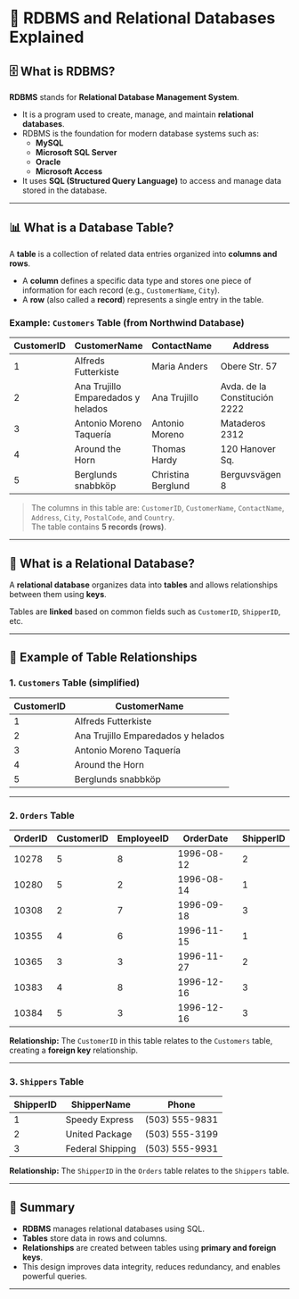 # 📘 RDBMS and Relational Databases Explained

## 🗄️ What is RDBMS?

**RDBMS** stands for **Relational Database Management System**.

- It is a program used to create, manage, and maintain **relational databases**.
- RDBMS is the foundation for modern database systems such as:
  - **MySQL**
  - **Microsoft SQL Server**
  - **Oracle**
  - **Microsoft Access**
- It uses **SQL (Structured Query Language)** to access and manage data stored in the database.

---

## 📊 What is a Database Table?

A **table** is a collection of related data entries organized into **columns and rows**.

- A **column** defines a specific data type and stores one piece of information for each record (e.g., `CustomerName`, `City`).
- A **row** (also called a **record**) represents a single entry in the table.

### Example: `Customers` Table (from Northwind Database)

| CustomerID | CustomerName                      | ContactName       | Address                    | City        | PostalCode | Country |
|------------|-----------------------------------|-------------------|----------------------------|-------------|------------|---------|
| 1          | Alfreds Futterkiste               | Maria Anders      | Obere Str. 57              | Berlin      | 12209      | Germany |
| 2          | Ana Trujillo Emparedados y helados| Ana Trujillo      | Avda. de la Constitución 2222 | México D.F. | 05021      | Mexico  |
| 3          | Antonio Moreno Taquería           | Antonio Moreno    | Mataderos 2312             | México D.F. | 05023      | Mexico  |
| 4          | Around the Horn                   | Thomas Hardy      | 120 Hanover Sq.            | London      | WA1 1DP    | UK      |
| 5          | Berglunds snabbköp                | Christina Berglund| Berguvsvägen 8             | Luleå       | S-958 22   | Sweden  |

> The columns in this table are: `CustomerID`, `CustomerName`, `ContactName`, `Address`, `City`, `PostalCode`, and `Country`.  
> The table contains **5 records (rows)**.

---

## 🔗 What is a Relational Database?

A **relational database** organizes data into **tables** and allows relationships between them using **keys**.

Tables are **linked** based on common fields such as `CustomerID`, `ShipperID`, etc.

---

## 🧩 Example of Table Relationships

### 1. `Customers` Table (simplified)

| CustomerID | CustomerName                      |
|------------|-----------------------------------|
| 1          | Alfreds Futterkiste               |
| 2          | Ana Trujillo Emparedados y helados|
| 3          | Antonio Moreno Taquería           |
| 4          | Around the Horn                   |
| 5          | Berglunds snabbköp                |

---

### 2. `Orders` Table

| OrderID | CustomerID | EmployeeID | OrderDate   | ShipperID |
|---------|------------|------------|-------------|-----------|
| 10278   | 5          | 8          | 1996-08-12  | 2         |
| 10280   | 5          | 2          | 1996-08-14  | 1         |
| 10308   | 2          | 7          | 1996-09-18  | 3         |
| 10355   | 4          | 6          | 1996-11-15  | 1         |
| 10365   | 3          | 3          | 1996-11-27  | 2         |
| 10383   | 4          | 8          | 1996-12-16  | 3         |
| 10384   | 5          | 3          | 1996-12-16  | 3         |

**Relationship:** The `CustomerID` in this table relates to the `Customers` table, creating a **foreign key** relationship.

---

### 3. `Shippers` Table

| ShipperID | ShipperName      | Phone           |
|-----------|------------------|-----------------|
| 1         | Speedy Express   | (503) 555-9831  |
| 2         | United Package   | (503) 555-3199  |
| 3         | Federal Shipping | (503) 555-9931  |

**Relationship:** The `ShipperID` in the `Orders` table relates to the `Shippers` table.

---

## 🔄 Summary

- **RDBMS** manages relational databases using SQL.
- **Tables** store data in rows and columns.
- **Relationships** are created between tables using **primary and foreign keys**.
- This design improves data integrity, reduces redundancy, and enables powerful queries.

---

